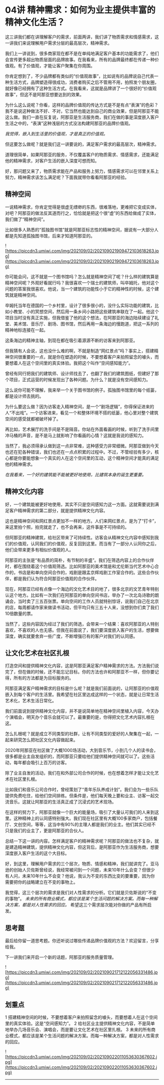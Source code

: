 # 04讲 精神需求：如何为业主提供丰富的精神文化生活？

这三讲我们都在讲理解客户的需求，前面两讲，我们讲了物质需求和情感需求，这一讲我们来说理解用户需求分层的最高层次，精神需求。

我们上一讲说到，很多商家现在都不是在单纯地满足客户基本的功能需求了，他们会宣传更多超出物质层面的品牌故事。在我看来，所有的品牌最终都在传递一种价值观。有了价值观，才能让客户聚集在你周围。

你肯定想到了，不少品牌都有类似的“价值观故事”，比如说有的品牌说自己代表一种生活方式，品牌塑造得很成功，消费者购买之后不管用不用，拍照发个朋友圈，就好像已经拥有了这种生活方式。在我看来，这就是品牌讲了一个很好的“价值观故事”，但这不是阿那亚想要达到的效果。

为什么这么说呢？你看，这样的品牌价值观的传达方式是不是有点“表演”的色彩？我不是说这种做法不好、不对，它当然也能达到自己的商业效果，但是阿那亚不能这么做。我们一直在反复说，阿那亚是生活服务商，我们在做的事是深度嵌入客户生活之中的，“表演”这种浅层的方式没法构建阿那亚的品牌价值观。

 *我觉得，嵌入到生活里的价值观，才是真正的价值观。*

但这要怎么做呢？就是我们这一讲要说的，满足客户需求的最高层次，精神需求。

道理很简单，如果阿那亚的服务，不仅覆盖客户的物质需求、情感需求，还能满足他的精神需求，对客户生活的嵌入深度可想而知。

好，那问题又来了，物质需求能在产品和服务上努力，情感需求可以在邻里关系上努力，精神需求该怎么满足呢？下面我就带你看看阿那亚的经验。

## 精神空间

一说精神需求，你肯定觉得是很虚无缥缈的东西，很难落地，更难把它变成实体，对吧？阿那亚的做法反其道而行之，恰恰就是把这个很“虚”的东西给做成了实体，我们做了“精神空间”。

比如很多人熟悉的“孤独图书馆”就是阿那亚标志性的精神空间，据说有一大部分人都是先知道孤独图书馆，后来才知道阿那亚的。

![https://piccdn3.umiwi.com/img/202109/02/202109021909472103618263.jpg](https://piccdn3.umiwi.com/img/202109/02/202109021909472103618263.jpg)

你可能会问，这不就是一个图书馆吗？怎么就是精神空间了呢？什么样的建筑算是精神空间呢？外观好看就行吗？我很喜欢一个瑞士的建筑师，叫卒姆托，他对这个问题的答案我很喜欢。他说，当一个建筑的功能性小于它的精神性的时候，这个建筑就是精神空间。

卒姆托当年在德国的一个乡村里，设计了很多很小的，没什么实际功能的建筑，比如小教堂、小的冥想空间，然后用一条乡间小路把这些建筑串联在了一起。他这个项目当时没有真正实施，但我借鉴了他的这个想法，在阿那亚的海边陆续建设了礼堂、美术馆、音乐厅、剧场、图书馆，然后再用一条海边的慢跑道，把这一系列的精神地标连接在一起。

这条海边的精神主轴，到现在都在吸引着源源不断的访客来到阿那亚。

但我猜有人会说，这也没什么难的啊，不就是制造“网红景点”吗？事实上，搭建精神空间很重要的一点，就是你在塑造的时候，不要想着客户来拍照留念的噱头，而要想着人在这个空间里的真实体验。我把这个叫作“空间感知能力”。

曾经有同行把我们的建筑师、设计师找去了，也翻了我们的建筑图纸，但建好了那个项目，正式运营的时候发现出了各种问题。为什么？就是没有空间感知力。

这么说你可能不理解，我来举一个关于图书馆的例子。孤独图书馆里的每个纸篓，都是设计师去挑的。

为什么要这么做？因为访客走入精神空间，是一个“剧场逻辑”，你得保证进来的人“不出戏”。一个访客进来，看见一个和整体环境不搭的纸篓，他心里对整个建筑空间的感受就都被破坏掉了。

再比如，艺术展厅的洗手间是不是隔音。你站在外面看画的时候，听到了洗手间里冲马桶的声音，是不是马上就影响了你看画的心情？这就是我说的感知力。

当然了，我必须得承认做到这一点非常难，这种感受力非常细微。阿那亚做到今天也还在犯各种错误，我们也还在一点点积累的过程中。不过，不管经验有多少，核心都是你要能想象一个真实的人在这个空间里的互动，这个精神空间才能真的满足他的精神需求。

 *在我看来，一个好的建筑能不能被更好地使用，比建筑本身的诞生更重要。*

## 精神文化内容

好，一个建筑能被更好地使用，其实不只是空间感知力这一方面。这就需要说到满足客户精神需求的第二部分，就是提供精神文化内容。

这也是精神空间和网红景点更加不一样的地方。人们来网红景点，是为了“打卡”，来这里拍个照，拍完就走了，也不会再来，这件事是不可持续的。

但阿那亚的精神建筑，给社区带来了可持续性。访客会从精神文化内容中感知到我们的价值观，认同我们的价值观，反复回到这里。而当有了一部分人认同你之后，他们会带来更多有相似价值观的人。

阿那亚的主张是“有品质的简朴，有节制的丰盛”。我们在筛选内容上的合作伙伴时，都在围绕着这个价值观筛选。比如阿那亚的美术馆是和尤伦斯当代艺术中心合作的，书店是和单向空间合作的，戏剧是跟孟京辉戏剧工作室合作的。这些合作伙伴，都是我们认为符合阿那亚价值观的合作伙伴。

现在，阿那亚已经有点像一个海边的文化艺术目的地了，很多北京的文艺青年特别认这个地方。比如有一次我们在阿那亚的单向空间书店，举办了一次北岛诗歌的朗诵会，当时卖了三五百张票。单向空间的工作人员就特别惊讶，说我们自己在北京的店，每周都请作家来做读书活动，但平均只有三五十人来，没想到你们卖了我们10倍数量的票。

当然了，这些内容因为经过了我们的筛选，会带来一个结果：喜欢阿那亚的人特别喜欢，不喜欢的人也无感。但我在前面说了，我们要深度嵌入客户的生活，想要做深度，确实就要舍弃一些广度，不断增强已有的客户对我们的认同感。

## 让文化艺术在社区扎根

打造空间和提供精神文化内容，这是阿那亚满足客户精神需求的方法。方法我们说完了，但在做的时候，还不能忘记目标。你的方法也许和阿那亚不一样，但你要记得，所有的方法都是为目标服务的。

阿那亚满足客户精神需求的目标是什么呢？就是我们前面说的，让阿那亚的价值观嵌入到每个客户的生活里。我希望在社区里达成这样的一个状态，就是让日常生活艺术化，艺术生活日常化。

我们前面说到提供精神文化内容，并不是说简单地在精神空间里植入内容，今天办个演唱会，明天办个音乐会就可以了。最重要的是，你得把文化艺术内容扎根在这。

怎么扎根呢？就是成立不同类型的社群，让有不同类型的爱好的人聚集在一起，一起来研究怎么把社区文化内容做起来。

2020年阿那亚在社区做了大概1000场活动，大到音乐节，小到几个人的读书会，很多都是业主自发组织的，而阿那亚只要给他们提供精神空间就可以了。这些活动，每年都会吸引上百万的访客。

除了业主自发的活动，我们在和外部公司合作的时候，也在想着怎样才能让文化艺术在社区里扎根。

比如我们和音乐公司合作时，曾经策划了“青年乐队养成计划”。我们会为一些乐队提供免费吃住，给他们空间排练。但条件是，他们每天晚上要和业主、访客一起交流音乐。这就让阿那亚的生活真正成了沉浸式的艺术现场。

在这样的努力下，阿那亚就像一个巨大的能量场，吸引了大量认可我们的人来到这里。这种精神上的认同感特别强大。我们现在社区里有大概100多家商户，包括餐厅、文创空间，等等，这当中有90%的主理人都是我们的业主。他们其实已经不只是我们的业主了，更是阿那亚的合伙人。

总结一下这一讲的内容。怎样满足客户的精神需求呢？阿那亚的做法也不复杂，就是建造精神建筑，提供精神文化内容，但这背后，是阿那亚作为生活服务商，想要深度嵌入客户生活的这个大目标。

好，到这里，理解用户需求的三个层次，物质、情感和精神，我们就讲完了。亚马逊的创始人贝佐斯曾经说，我经常被问到一个问题，未来10年什么会变？但很少有人问，未来10年什么不会变？他说，我认为不变的东西比变的要重要，因为你需要把你的战略建立在不变的事物上。

我觉得，这三个层次的需求是我们对人性需求的分析。它们就是贝佐斯说的“不变的事物”。 *未来的所有商业模式，都应该是某个生活问题的解决方案。而每一种解决方案，都是对人性需求的回应。* 希望这三个需求层次能对你做的产品有所启发。

## 思考题

最后给你留一道思考题。你还听说过哪些传递品牌价值观的方法？欢迎留言，分享给我。

下一讲我们来开启一个新的话题，阿那亚的服务质量管理。

![https://piccdn3.umiwi.com/img/202109/02/202109021712122056331486.jpg](https://piccdn3.umiwi.com/img/202109/02/202109021712122056331486.jpg)

## 划重点

1 搭建精神空间的时候，不要想着客户来拍照留念的噱头，而要想着人在这个空间里的真实体验。这是“空间感知力”。
2 给社区业主提供精神文化内容，不是简单地举办几场音乐会、演唱会，而是要让文化艺术在社区里扎根。
3 未来的所有商业模式，都应该是某个生活问题的解决方案。而每一种解决方案，都是对人性需求的回应。

![https://piccdn3.umiwi.com/img/202109/02/202109022011053630367602.jpg](https://piccdn3.umiwi.com/img/202109/02/202109022011053630367602.jpg)

---
